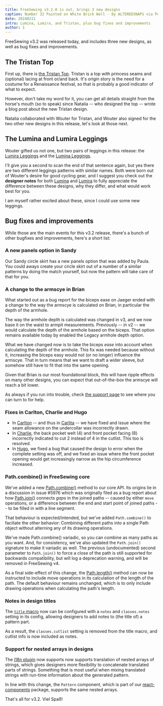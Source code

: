 ```yaml
---
title: FreeSewing v3.2.0 is out, brings 3 new designs
caption: Number 32 Painted on White Brick Wall - By ALTEREDSNAPS via Pexels.com
date: 20240211
intro: Lumina, Lumira, and Tristan, plus bug fixes and improvements
author: 1
---
```


FreeSewing v3.2 was released today, and includes three new designs, as well as
bug fixes and improvements.

## The Tristan Top

First up, there is [the Tristan Top](/designs/tristan). Tristan is a top with
princess seams and (optional) lacing at front or/and back. It's origin story is
the need for a costume for a Renaissance festival, so that is probably a good
indicator of what to expect.

However, don't take my word for it, you can get
all details straight from the horse's mouth (so to speak) since Natalia -- who
designed the top -- wrote a blog post about the new Tristan
design.

Natalia collaborated with Wouter for Tristan, and Wouter also signed for the two other new designs in
this release, let's look at those next.

## The Lumina and Lumira Leggings

Wouter gifted us not one, but two pairs of leggings in this release: the
[Lumira Leggings](/designs/lumira) and the [Lumina Leggings](/designs/lumina).

I'll give you a second to scan the end of that sentence again, but yes there
are two different leggings patterns with similar names. Both were born out of
Wouter's desire for good cycling gear, and I suggest you check out the
**designer notes** for both [Lumina](/designs/lumina#notes) and
[Lumira](/designs/lumira#notes) to fully appreciate the difference between
these designs, why they differ, and what would work best for you.

I am myself rather excited about these, since I could use some new leggings.

## Bug fixes and improvements

While those are the main events for this v3.2 release, there's a bunch of other
bugfixes and improvements, here's a short list:

### A new panels option in Sandy

Our Sandy circle skirt has a new panels
option that was added by
Paula. You could aways
create your circle skirt out of a number of a similar patterns by doing the
match yourself, but now the pattern will take care of that for you.

### A change to the armscye in Brian

What started out as a bug report for the biceps ease on
Jaeger ended with a
change to the way the armscye is calculated on Brian, in particular the depth
of the armhole.

The way the armhole depth is calculated was changed in v3, and we now base it
on the waist to
armpit measurements.
Previously -- in v2 -- we would calculate the depth of the armhole based on the
biceps. That option remains available today by enabled the Legacy armhole
depth
option.

What we have changed now is to take the biceps _ease_ into account when
calculating the depth of the armhole. This fix was needed because without it,
increasing the biceps easy would not (or no longer) influence the armscye. That
in turn means that we want to draft a wider sleeve, but somehow still have to
fit that into the same opening.

Given that Brian is our most foundational block, this will have ripple effects
on many other designs, you can expect that out-of-the-box the armscye will
reach a bit lower.

As always if you run into trouble, check [the support page](/support) to see
where you can turn to for help.

### Fixes in Carlton, Charlie and Hugo

- In [Carlton](/designs/carlton) -- and thus in [Carlita](/designs/carlita) -- we have fixed and issue where the seam allowance on the undercollar was incorrectly drawn.
- In [Charlie](/designs/charlie), the back pocket welt (4) and front pocket facing (8) incorrectly indicated to cut 2 instead of 4 in the cutlist. This too is resolved.
- In [Hugo](/designs/hugo), we fixed a bug that caused the design to error when the complete setting was off, and we fixed an issue where the front pocket opening would get increasingly narrow as the hip circumference increased.

### Path.combine() in FreeSewing core

We've added a new
[Path.combine()](https://freesewing.dev/reference/api/path/combine) method to
our core API.  Its origins lie in a discussion in issue #5976 which was
originally filed as a bug report about how
[Path.join()](https://freesewing.dev/reference/api/path/join) connects _gaps_
in the joined paths -- caused by either `move` operations, or a difference
between the end and start point of joined paths -- to be filled in with a line
segment.

That behaviour is expected/intended, but we've added `Path.combine()` to
faciliate the other behavior: Combining different paths into a single Path
object without alterning any of its drawing operations.

We've made Path.combine() variadic, so you can combine as many paths as you
want.  And, for consistency, we've also updated the `Path.join()` signature to
make it variadic as well.  The previous (undocumented) second parameter to
`Path.join()` to force a close of the path is still supported for backwards
compatibility, but will log a deprecation warning, and will be removed in
FreeSewing v4.

As a final side-effect of this change, the
[Path.length()](https://freesewing.dev/reference/api/path/length) method can
now be instructed to include move operations in its calculation of the length
of the path. The default behaviour remains unchanged, which is to only
include drawing operations when calculating  the path's length.

### Notes in design titles

The [`title` macro](https://freesewing.dev/reference/macros/title) now can be
configured with a `notes` and `classes.notes` setting in its config, allowing
designers to add notes to (the title of) a pattern part.

As a result, the `classes.cutlist` setting is removed from the title macro, and
cutlist info is now included as notes.

### Support for nested arrays in designs

The [i18n plugin](https://freesewing.dev/reference/plugins/i18n) now supports
now supports translation of nested arrays of strings, which gives designers
more flexibility to concatenate translated parts of strings. Something that is
most useful when mixing translated strings with run-time information about the
generated pattern.

In line with this change, the `Pattern` component, which is part of our
[react-components](https://freesewing.dev/reference/packages/react-components)
package, supports the same nested arrays.

That's all for v3.2. Viel Spaß!
